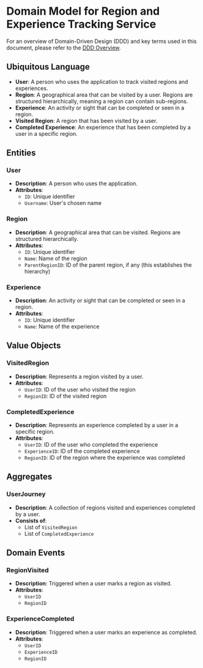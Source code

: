 # Domain Model for Region and Experience Tracking Service

For an overview of Domain-Driven Design (DDD) and key terms used in this
document, please refer to the [DDD Overview](./ddd_overview.md).

## Ubiquitous Language

- **User**: A person who uses the application to track visited regions and
  experiences.
- **Region**: A geographical area that can be visited by a user. Regions are
  structured hierarchically, meaning a region can contain sub-regions.
- **Experience**: An activity or sight that can be completed or seen in a
  region.
- **Visited Region**: A region that has been visited by a user.
- **Completed Experience**: An experience that has been completed by a user in a
  specific region.

## Entities

### User

- **Description**: A person who uses the application.
- **Attributes**:
  - `ID`: Unique identifier
  - `Username`: User's chosen name

### Region

- **Description**: A geographical area that can be visited. Regions are
  structured hierarchically.
- **Attributes**:
  - `ID`: Unique identifier
  - `Name`: Name of the region
  - `ParentRegionID`: ID of the parent region, if any (this establishes the
    hierarchy)

### Experience

- **Description**: An activity or sight that can be completed or seen in a
  region.
- **Attributes**:
  - `ID`: Unique identifier
  - `Name`: Name of the experience

## Value Objects

### VisitedRegion

- **Description**: Represents a region visited by a user.
- **Attributes**:
  - `UserID`: ID of the user who visited the region
  - `RegionID`: ID of the visited region

### CompletedExperience

- **Description**: Represents an experience completed by a user in a specific
  region.
- **Attributes**:
  - `UserID`: ID of the user who completed the experience
  - `ExperienceID`: ID of the completed experience
  - `RegionID`: ID of the region where the experience was completed

## Aggregates

### UserJourney

- **Description**: A collection of regions visited and experiences completed by
  a user.
- **Consists of**:
  - List of `VisitedRegion`
  - List of `CompletedExperience`

## Domain Events

### RegionVisited

- **Description**: Triggered when a user marks a region as visited.
- **Attributes**:
  - `UserID`
  - `RegionID`

### ExperienceCompleted

- **Description**: Triggered when a user marks an experience as completed.
- **Attributes**:
  - `UserID`
  - `ExperienceID`
  - `RegionID`
